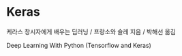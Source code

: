 # Keras

케라스 창시자에게 배우는 딥러닝 / 프랑소와 슐레 지음 / 박해선 옮김 

Deep Learning With Python (Tensorflow and Keras)
